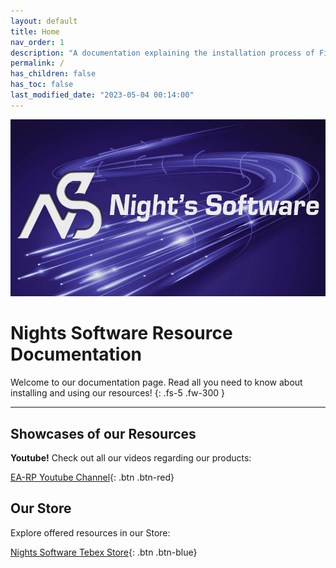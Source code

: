 ```yaml
---
layout: default
title: Home
nav_order: 1
description: "A documentation explaining the installation process of FiveM resources sold by Nights Software by EA-RP."
permalink: /
has_children: false
has_toc: false
last_modified_date: "2023-05-04 00:14:00"
---
```


<img class="cover-img" src="/assets/img/banner.png" alt="Nights Software by EA-RP Banner" draggable="false">

# Nights Software Resource Documentation

Welcome to our documentation page. Read all you need to know about installing and using our resources!
{: .fs-5 .fw-300 }

---

## Showcases of our Resources

**Youtube!** Check out all our videos regarding our products:

[EA-RP Youtube Channel](https://www.youtube.com/channel/UC7DWPjF5daoykiD-q6SvYRA){: .btn .btn-red}

## Our Store

Explore offered resources in our Store:

[Nights Software Tebex Store](https://store.ea-rp.com){: .btn .btn-blue}
